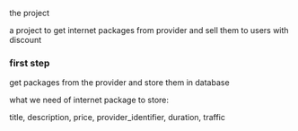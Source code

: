 the project

a project to get internet packages from provider and sell them to users with discount


### first step
get packages from the provider and store them in database

<p>
what we need of internet package to store: 

title, 
description, 
price, 
provider_identifier,
duration,
traffic
</p>
